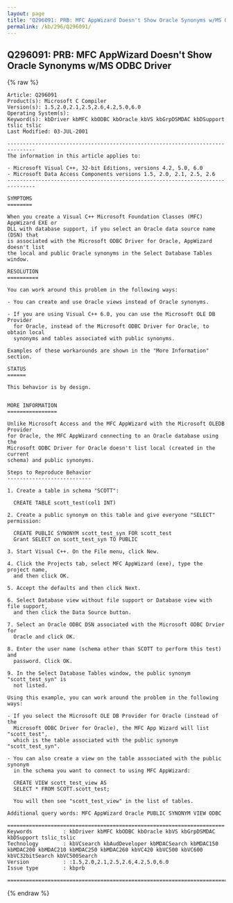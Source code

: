 ```yaml
---
layout: page
title: "Q296091: PRB: MFC AppWizard Doesn't Show Oracle Synonyms w/MS ODBC Driver"
permalink: /kb/296/Q296091/
---
```


## Q296091: PRB: MFC AppWizard Doesn't Show Oracle Synonyms w/MS ODBC Driver

{% raw %}

	Article: Q296091
	Product(s): Microsoft C Compiler
	Version(s): 1.5,2.0,2.1,2.5,2.6,4.2,5.0,6.0
	Operating System(s): 
	Keyword(s): kbDriver kbMFC kbODBC kbOracle kbVS kbGrpDSMDAC kbDSupport tslic_tslic
	Last Modified: 03-JUL-2001
	
	-------------------------------------------------------------------------------
	The information in this article applies to:
	
	- Microsoft Visual C++, 32-bit Editions, versions 4.2, 5.0, 6.0 
	- Microsoft Data Access Components versions 1.5, 2.0, 2.1, 2.5, 2.6 
	-------------------------------------------------------------------------------
	
	SYMPTOMS
	========
	
	When you create a Visual C++ Microsoft Foundation Classes (MFC) AppWizard EXE or
	DLL with database support, if you select an Oracle data source name (DSN) that
	is associated with the Microsoft ODBC Driver for Oracle, AppWizard doesn't list
	the local and public Oracle synonyms in the Select Database Tables window.
	
	RESOLUTION
	==========
	
	You can work around this problem in the following ways:
	
	- You can create and use Oracle views instead of Oracle synonyms.
	
	- If you are using Visual C++ 6.0, you can use the Microsoft OLE DB Provider
	  for Oracle, instead of the Microsoft ODBC Driver for Oracle, to obtain local
	  synonyms and tables associated with public synonyms.
	
	Examples of these workarounds are shown in the "More Information" section.
	
	STATUS
	======
	
	This behavior is by design.
	
	
	MORE INFORMATION
	================
	
	Unlike Microsoft Access and the MFC AppWizard with the Microsoft OLEDB Provider
	for Oracle, the MFC AppWizard connecting to an Oracle database using the
	Microsoft ODBC Driver for Oracle doesn't list local (created in the current
	schema) and public synonyms.
	
	Steps to Reproduce Behavior
	---------------------------
	
	1. Create a table in schema "SCOTT":
	
	  CREATE TABLE scott_test(col1 INT)
	
	2. Create a public synonym on this table and give everyone "SELECT" permission:
	
	  CREATE PUBLIC SYNONYM scott_test_syn FOR scott_test
	  Grant SELECT on scott_test_syn TO PUBLIC
	
	3. Start Visual C++. On the File menu, click New.
	
	4. Click the Projects tab, select MFC AppWizard (exe), type the project name,
	  and then click OK.
	
	5. Accept the defaults and then click Next.
	
	6. Select Database view without file support or Database view with file support,
	  and then click the Data Source button.
	
	7. Select an Oracle ODBC DSN associated with the Microsoft ODBC Drvier for
	  Oracle and click OK.
	
	8. Enter the user name (schema other than SCOTT to perform this test) and
	  password. Click OK.
	
	9. In the Select Database Tables window, the public synonym "scott_test_syn" is
	  not listed.
	
	Using this example, you can work around the problem in the following ways:
	
	- If you select the Microsoft OLE DB Provider for Oracle (instead of the
	  Microsoft ODBC Driver for Oracle), the MFC App Wizard will list "scott_test",
	  which is the table associated with the public synonym "scott_test_syn".
	
	- You can also create a view on the table asssociated with the public synonym
	  in the schema you want to connect to using MFC AppWizard:
	
	  CREATE VIEW scott_test_view AS
	  SELECT * FROM SCOTT.scott_test;
	
	  You will then see "scott_test_view" in the list of tables.
	
	Additional query words: MFC AppWizard Oracle PUBLIC SYNONYM VIEW ODBC
	
	======================================================================
	Keywords          : kbDriver kbMFC kbODBC kbOracle kbVS kbGrpDSMDAC kbDSupport tslic_tslic 
	Technology        : kbVCsearch kbAudDeveloper kbMDACSearch kbMDAC150 kbMDAC200 kbMDAC210 kbMDAC250 kbMDAC260 kbVC420 kbVC500 kbVC600 kbVC32bitSearch kbVC500Search
	Version           : :1.5,2.0,2.1,2.5,2.6,4.2,5.0,6.0
	Issue type        : kbprb
	
	=============================================================================
	

{% endraw %}

